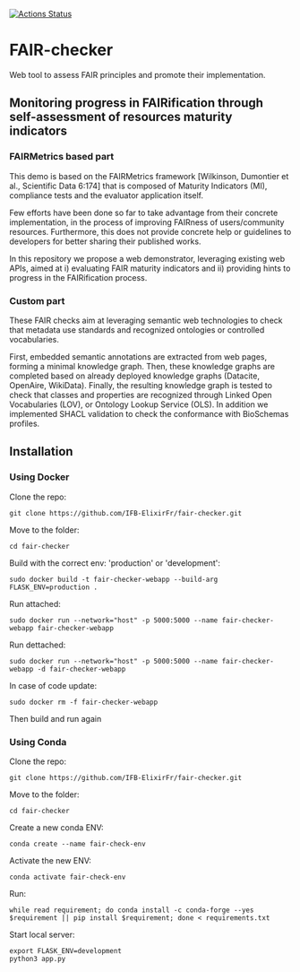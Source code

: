 [![Actions Status](https://github.com/IFB-ElixirFr/fair-checker/workflows/Build%20and%20test/badge.svg)](https://github.com/IFB-ElixirFr/fair-checker/actions)
# FAIR-checker

Web tool to assess FAIR principles and promote their implementation.

## Monitoring progress in FAIRification through self-assessment of resources maturity indicators

### FAIRMetrics based part

This demo is based on the FAIRMetrics framework [Wilkinson, Dumontier et al., Scientific Data 6:174] that is composed of Maturity Indicators (MI), compliance tests and the evaluator application itself.

Few efforts have been done so far to take advantage from their concrete implementation, in the process of improving FAIRness of users/community resources. Furthermore, this does not provide concrete help or guidelines to developers for better sharing their published works.

In this repository we propose a web demonstrator, leveraging existing web APIs, aimed at i) evaluating FAIR maturity indicators and ii) providing hints to progress in the FAIRification process.

### Custom part

These FAIR checks aim at leveraging semantic web technologies to check that metadata use standards and recognized ontologies or controlled vocabularies.

First, embedded semantic annotations are extracted from web pages, forming a minimal knowledge graph. Then, these knowledge graphs are completed based on already deployed knowledge graphs (Datacite, OpenAire, WikiData). Finally, the resulting knowledge graph is tested to check that classes and properties are recognized through Linked Open Vocabularies (LOV), or Ontology Lookup Service (OLS). In addition we implemented SHACL validation to check the conformance with BioSchemas profiles.

## Installation

### Using Docker

Clone the repo:
```
git clone https://github.com/IFB-ElixirFr/fair-checker.git
```
Move to the folder:
```
cd fair-checker
```

Build with the correct env: 'production' or 'development':
```
sudo docker build -t fair-checker-webapp --build-arg FLASK_ENV=production .
```

Run attached:
```
sudo docker run --network="host" -p 5000:5000 --name fair-checker-webapp fair-checker-webapp
```
Run dettached:
```
sudo docker run --network="host" -p 5000:5000 --name fair-checker-webapp -d fair-checker-webapp
```

In case of code update:
```
sudo docker rm -f fair-checker-webapp
```
Then build and run again


### Using Conda

Clone the repo:
```
git clone https://github.com/IFB-ElixirFr/fair-checker.git
```

Move to the folder:
```
cd fair-checker
```

Create a new conda ENV:
```
conda create --name fair-check-env
```

Activate the new ENV:
```
conda activate fair-check-env
```

Run:
```
while read requirement; do conda install -c conda-forge --yes $requirement || pip install $requirement; done < requirements.txt
```

Start local server:
```
export FLASK_ENV=development
python3 app.py
```
